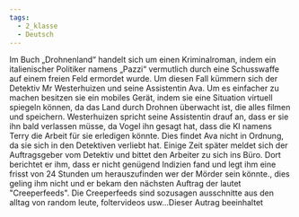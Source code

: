 ```yaml
---
tags:
  - 2_klasse
  - Deutsch
---
```


Im Buch „Drohnenland“ handelt sich um einen Kriminalroman, indem ein italienischer Politiker namens „Pazzi“ vermutlich durch eine Schusswaffe auf einem freien Feld ermordet wurde. Um diesen Fall kümmern sich der Detektiv Mr Westerhuizen und seine Assistentin Ava. Um es einfacher zu machen besitzen sie ein mobiles Gerät, indem sie eine Situation virtuell spiegeln können, da das Land durch Drohnen überwacht ist, die alles filmen und speichern. Westerhuizen spricht seine Assistentin drauf an, dass er sie ihn bald verlassen  müsse, da Vogel ihn gesagt hat, dass die KI namens Terry die Arbeit für sie erledigen könnte. Dies findet Ava nicht in Ordnung, da sie sich in den Detektiven verliebt hat. Einige Zeit später meldet sich der Auftragsgeber vom Detektiv und bittet den Arbeiter zu sich ins Büro. Dort berichtet er ihm, dass er nicht genügend Indizien fand und legt ihm eine frisst von 24 Stunden um herauszufinden wer der Mörder sein könnte., dies geling ihm nicht und er bekam den nächsten Auftrag der lautet "Creeperfeeds". Die Creeperfeeds sind sozusagen ausschnitte aus den alltag von random leute, foltervideos usw...Dieser Autrag beeinhaltet 


